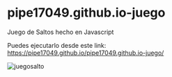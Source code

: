 # pipe17049.github.io-juego


Juego de Saltos hecho en Javascript

Puedes ejecutarlo desde este link: https://pipe17049.github.io/pipe17049.github.io-juego/

![juegosalto](https://user-images.githubusercontent.com/64385248/101291943-5bf34580-37da-11eb-92c6-623905aa48a2.png)
